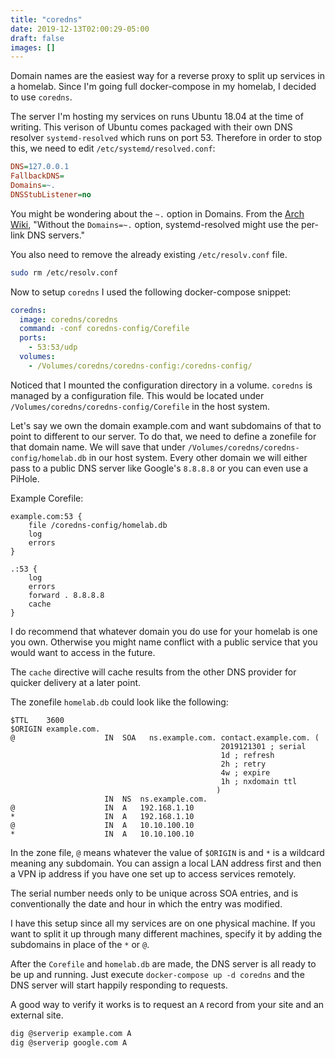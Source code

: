 ```yaml
---
title: "coredns"
date: 2019-12-13T02:00:29-05:00
draft: false 
images: []
---
```


Domain names are the easiest way for a reverse proxy to split up services in a homelab. Since I'm going full docker-compose in my homelab, I decided to use `coredns`.

The server I'm hosting my services on runs Ubuntu 18.04 at the time of writing. This verison of Ubuntu comes packaged with their own DNS resolver `systemd-resolved` which runs on port 53. Therefore in order to stop this, we need to edit `/etc/systemd/resolved.conf`:

```ini
DNS=127.0.0.1
FallbackDNS=
Domains=~.
DNSStubListener=no
```
You might be wondering about the `~.` option in Domains. From the [Arch Wiki](https://wiki.archlinux.org/index.php/Systemd-resolved), "Without the `Domains=~.` option, systemd-resolved might use the per-link DNS servers."

You also need to remove the already existing `/etc/resolv.conf` file.
```bash
sudo rm /etc/resolv.conf
```

Now to setup `coredns` I used the following docker-compose snippet:
```yaml
coredns:
  image: coredns/coredns
  command: -conf coredns-config/Corefile
  ports:
    - 53:53/udp
  volumes:
    - /Volumes/coredns/coredns-config:/coredns-config/
```
Noticed that I mounted the configuration directory in a volume. `coredns` is managed by a configuration file. This would be located under `/Volumes/coredns/coredns-config/Corefile` in the host system.

Let's say we own the domain example.com and want subdomains of that to point to different to our server. To do that, we need to define a zonefile for that domain name. We will save that under `/Volumes/coredns/coredns-config/homelab.db` in our host system. Every other domain we will either pass to a public DNS server like Google's `8.8.8.8` or you can even use a PiHole.

Example Corefile:
```
example.com:53 {
    file /coredns-config/homelab.db
    log
    errors
}

.:53 {
    log
    errors
    forward . 8.8.8.8
    cache
}
```
I do recommend that whatever domain you do use for your homelab is one you own. Otherwise you might name conflict with a public service that you would want to access in the future.

The `cache` directive will cache results from the other DNS provider for quicker delivery at a later point.

The zonefile `homelab.db` could look like the following:
```
$TTL    3600
$ORIGIN example.com.
@                    IN  SOA   ns.example.com. contact.example.com. (
                                               2019121301 ; serial
                                               1d ; refresh
                                               2h ; retry
                                               4w ; expire
                                               1h ; nxdomain ttl
                                              )
                     IN  NS  ns.example.com.
@                    IN  A   192.168.1.10
*                    IN  A   192.168.1.10
@                    IN  A   10.10.100.10
*                    IN  A   10.10.100.10
```

In the zone file, `@` means whatever the value of `$ORIGIN` is and `*` is a wildcard meaning any subdomain. You can assign a local LAN address first and then a VPN ip address if you have one set up to access services remotely.

The serial number needs only to be unique across SOA entries, and is conventionally the date and hour in which the entry was modified.

I have this setup since all my services are on one physical machine. If you want to split it up through many different machines, specify it by adding the subdomains in place of the `*` or `@`.

After the `Corefile` and `homelab.db` are made, the DNS server is all ready to be up and running. Just execute `docker-compose up -d coredns` and the DNS server will start happily responding to requests.

A good way to verify it works is to request an `A` record from your site and an external site.

```bash
dig @serverip example.com A
dig @serverip google.com A
```

